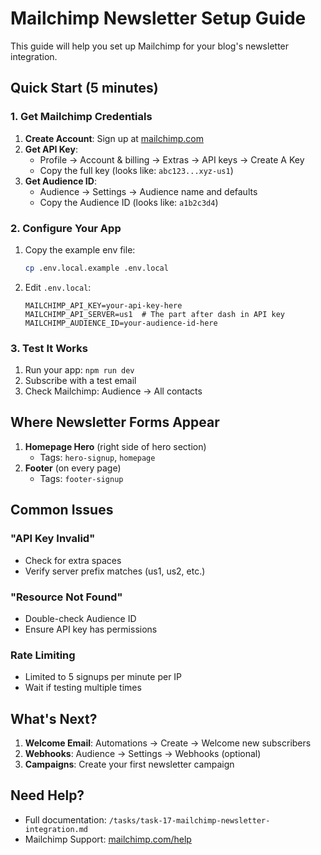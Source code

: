 # Mailchimp Newsletter Setup Guide

This guide will help you set up Mailchimp for your blog's newsletter integration.

## Quick Start (5 minutes)

### 1. Get Mailchimp Credentials

1. **Create Account**: Sign up at [mailchimp.com](https://mailchimp.com)
2. **Get API Key**:
   - Profile → Account & billing → Extras → API keys → Create A Key
   - Copy the full key (looks like: `abc123...xyz-us1`)
3. **Get Audience ID**:
   - Audience → Settings → Audience name and defaults
   - Copy the Audience ID (looks like: `a1b2c3d4`)

### 2. Configure Your App

1. Copy the example env file:

   ```bash
   cp .env.local.example .env.local
   ```

2. Edit `.env.local`:
   ```env
   MAILCHIMP_API_KEY=your-api-key-here
   MAILCHIMP_API_SERVER=us1  # The part after dash in API key
   MAILCHIMP_AUDIENCE_ID=your-audience-id-here
   ```

### 3. Test It Works

1. Run your app: `npm run dev`
2. Subscribe with a test email
3. Check Mailchimp: Audience → All contacts

## Where Newsletter Forms Appear

1. **Homepage Hero** (right side of hero section)
   - Tags: `hero-signup`, `homepage`
2. **Footer** (on every page)
   - Tags: `footer-signup`

## Common Issues

### "API Key Invalid"

- Check for extra spaces
- Verify server prefix matches (us1, us2, etc.)

### "Resource Not Found"

- Double-check Audience ID
- Ensure API key has permissions

### Rate Limiting

- Limited to 5 signups per minute per IP
- Wait if testing multiple times

## What's Next?

1. **Welcome Email**: Automations → Create → Welcome new subscribers
2. **Webhooks**: Audience → Settings → Webhooks (optional)
3. **Campaigns**: Create your first newsletter campaign

## Need Help?

- Full documentation: `/tasks/task-17-mailchimp-newsletter-integration.md`
- Mailchimp Support: [mailchimp.com/help](https://mailchimp.com/help)

